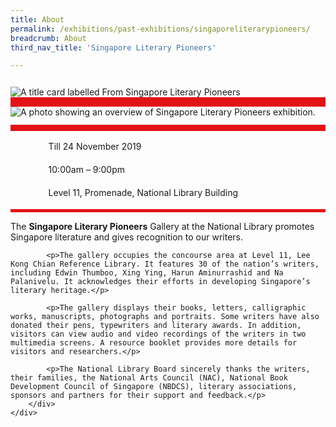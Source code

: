 ```yaml
---
title: About
permalink: /exhibitions/past-exhibitions/singaporeliterarypioneers/
breadcrumb: About
third_nav_title: 'Singapore Literary Pioneers'

---
```



<section class="section__about">
<div class="container__card">
    <div class="row">
        <div class="col is-full" style="border-bottom: 15px solid #E21216; padding: 12px 0 0 0;">
            <img src="/images/event-images/lpg/singapore-literary-pioneers-tab-banner_v2.jpg" alt="A title card labelled From Singapore Literary Pioneers">
        </div>
    </div>    
    <div class="row">
        <div class="col is-full" style="padding: 0 0 12px 0;">
            <img src="/images/event-images/lpg/singapore-literary-pioneers-main-image.jpg" alt="A photo showing an overview of Singapore Literary Pioneers exhibition.">
        </div>
    </div>
        <div class="row">
            <div class="col" style="border-top: 10px solid #E21216; border-bottom: 5px solid #E21216;">
                <ul style="list-style: none; margin-left: 0px;">
                    <li style="margin-bottom: 1rem;">
                        <span class="sgds-icon sgds-icon-calendar" style="font-size: 150%; display: inline-block; float: left; vertical-align: middle;"></span>
                        <div style="line-height: 150%; padding-left: 2.3rem;">Till 24 November 2019</div>
                    </li> 
                    <li style="margin-bottom: 1rem;">
                        <span class="sgds-icon sgds-icon-clock" style="font-size: 150%; display: inline-block; float: left; vertical-align: middle;"></span>
                        <div style="line-height: 150%; padding-left: 2.3rem;">10:00am – 9:00pm</div>
                    </li>          
                    <li style="margin-bottom: 1rem;">
                        <span class="sgds-icon sgds-icon-map" style="font-size: 150%; display: inline-block; float: left; vertical-align: middle;"></span>
                        <div style="line-height: 150%; padding-left: 2.3rem;">Level 11, Promenade, National Library Building</div>
                    </li>                    
                </ul>
            </div>
        </div>
</div>
    
<div class="container__description">
    <div class="row">
        <div class="col is-full padding--top--lg">
            <p>The <strong>Singapore Literary Pioneers</strong> Gallery at the National Library promotes Singapore literature and gives recognition to our writers.</p>

            <p>The gallery occupies the concourse area at Level 11, Lee Kong Chian Reference Library. It features 30 of the nation’s writers, including Edwin Thumboo, Xing Ying, Harun Aminurrashid and Na Palanivelu. It acknowledges their efforts in developing Singapore’s literary heritage.</p>

            <p>The gallery displays their books, letters, calligraphic works, manuscripts, photographs and portraits. Some writers have also donated their pens, typewriters and literary awards. In addition, visitors can view audio and video recordings of the writers in two multimedia screens. A resource booklet provides more details for visitors and researchers.</p>

            <p>The National Library Board sincerely thanks the writers, their families, the National Arts Council (NAC), National Book Development Council of Singapore (NBDCS), literary associations, sponsors and partners for their support and feedback.</p>
        </div>
    </div>
</div>

</section>